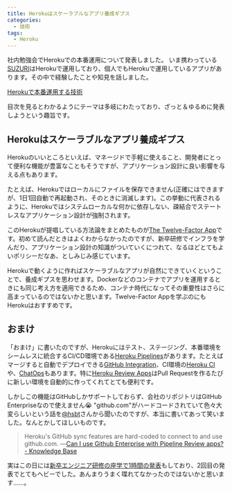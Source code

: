 ```yaml
---
title: Herokuはスケーラブルなアプリ養成ギプス
categories:
  - 技術
tags:
  - Heroku
---
```


社内勉強会でHerokuでの本番運用について発表しました。
いま携わっている[SUZURI](https://suzuri.jp/)はHerokuで運用しており、個人でもHerokuで運用しているアプリがあります。その中で経験したことや知見を話しました。

<script async class="speakerdeck-embed" data-id="457f092496ab4856b7c3cef5bcd2babb" data-ratio="1.77777777777778" src="//speakerdeck.com/assets/embed.js"></script>

[Herokuで本番運用する技術](https://speakerdeck.com/shimoju/heroku-production)

目次を見るとわかるようにテーマは多岐にわたっており、ざっと＆ゆるめに発表しようという趣旨です。

## Herokuはスケーラブルなアプリ養成ギプス

Herokuのいいところといえば、マネージドで手軽に使えること、開発者にとって便利な機能が豊富なこともそうですが、アプリケーション設計に良い影響を与える点もあります。

たとえば、Herokuではローカルにファイルを保存できません(正確にはできますが、1日1回自動で再起動され、そのときに消滅します)。この挙動に代表されるように、Herokuではシステムローカルな何かに依存しない、疎結合でステートレスなアプリケーション設計が強制されます。

このHerokuが提唱している方法論をまとめたものが[The Twelve-Factor App](https://12factor.net/ja/)です。初めて読んだときはよくわからなかったのですが、新卒研修でインフラを学んだり、アプリケーション設計の知識がついていくにつれて、なるほどとてもよいポリシーだなあ、としみじみ感じています。

Herokuで動くように作ればスケーラブルなアプリが自然にできていくということで、養成ギプスを思わせます。Dockerなどのコンテナでアプリを運用するときにも同じ考え方を適用できるため、コンテナ時代になってその重要性はさらに高まっているのではないかと思います。Twelve-Factor Appを学ぶのにもHerokuはおすすめです。

## おまけ

「おまけ」に書いたのですが、Herokuにはテスト、ステージング、本番環境をシームレスに統合するCI/CD環境である[Heroku Pipelines](https://devcenter.heroku.com/articles/pipelines)があります。たとえばマージすると自動でデプロイできる[GitHub Integration](https://devcenter.heroku.com/articles/github-integration)、CI環境の[Heroku CI](https://devcenter.heroku.com/articles/heroku-ci)や、[ChatOps](https://devcenter.heroku.com/articles/chatops)もあります。特に[Heroku Review Apps](https://devcenter.heroku.com/articles/github-integration-review-apps)はPull Requestを作るたびに新しい環境を自動的に作ってくれてとても便利です。

しかしこの機能はGitHubしかサポートしておらず、会社のリポジトリはGitHub Enterpriseなので使えません😭
"github.com"がハードコードされていて色々大変らしいという話を[@hsbt](https://twitter.com/hsbt)さんから聞いたのですが、本当に書いてあって笑いました。なんとかしてほしいものです。

> Heroku's GitHub sync features are hard-coded to connect to and use github.com.
> ―[Can I use Github Enterprise with Pipeline Review apps? - Knowledge Base](https://kb.heroku.com/can-i-use-github-enterprise-with-pipeline-review-apps)

実はこの日には[新卒エンジニア研修の座学で1時間の発表](https://shimoju.org/2017/10/30/classroom-learning-for-new-engineers/)もしており、2回目の発表でとてもヘビーでした。あんまりうまく喋れてなかったのではないかと思います……。
